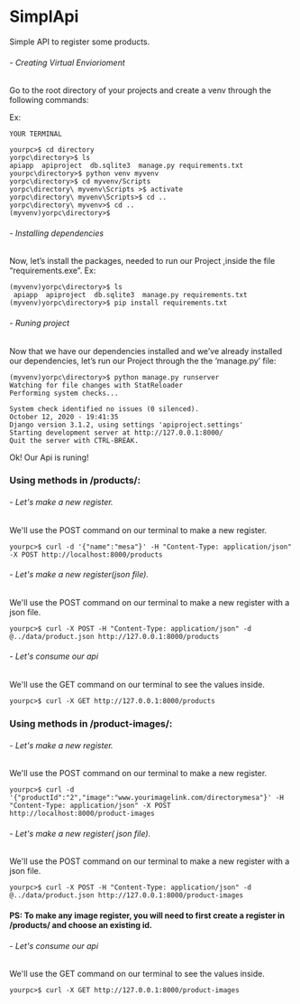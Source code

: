 # SimplApi
 Simple API to register some products.

###### - Creating Virtual Enviorioment
 Go to the root directory of your projects and create a venv through the following commands:

Ex:
```
YOUR TERMINAL

yourpc>$ cd directory
yorpc\directory>$ ls
apiapp  apiproject  db.sqlite3  manage.py requirements.txt
yourpc\directory>$ python venv myvenv
yorpc\directory>$ cd myvenv/Scripts
yorpc\directory\ myvenv\Scripts >$ activate
yorpc\directory\ myvenv\Scripts>$ cd ..
yorpc\directory\ myvenv>$ cd ..
(myvenv)yorpc\directory>$
```

###### - Installing dependencies
Now, let’s install the packages, needed to run our Project ,inside the file “requirements.exe”. 
Ex:
```
(myvenv)yorpc\directory>$ ls
 apiapp  apiproject  db.sqlite3  manage.py requirements.txt
(myvenv)yorpc\directory>$ pip install requirements.txt
```
###### - Runing project
Now that we have our dependencies installed and we’ve already installed our dependencies, let’s run our Project through the the ‘manage.py’ file:
```
(myvenv)yorpc\directory>$ python manage.py runserver
Watching for file changes with StatReloader
Performing system checks...

System check identified no issues (0 silenced).
October 12, 2020 - 19:41:35
Django version 3.1.2, using settings 'apiproject.settings'
Starting development server at http://127.0.0.1:8000/
Quit the server with CTRL-BREAK.
```

Ok! Our Api is runing!
### Using methods in /products/:

###### - Let's make a new register.
We'll use the POST command on our terminal to make a new register.
```
yourpc>$ curl -d '{"name":"mesa"}' -H "Content-Type: application/json" -X POST http://localhost:8000/products
```


###### - Let's make a new register(json file).
We'll use the POST command on our terminal to make a new register with a json file.
```
yourpc>$ curl -X POST -H "Content-Type: application/json" -d @../data/product.json http://127.0.0.1:8000/products
```
###### - Let's consume our api
We'll use the GET command on our terminal to see the values inside.
```
yourpc>$ curl -X GET http://127.0.0.1:8000/products
```

### Using methods in /product-images/:

###### - Let's make a new register.
We'll use the POST command on our terminal to make a new register.
```
yourpc>$ curl -d '{"productId":"2","image":"www.yourimagelink.com/directorymesa"}' -H "Content-Type: application/json" -X POST http://localhost:8000/product-images
```

###### - Let's make a new register( json file).
We'll use the POST command on our terminal to make a new register with a json file.
```
yourpc>$ curl -X POST -H "Content-Type: application/json" -d @../data/product.json http://127.0.0.1:8000/product-images
```
#### PS: To make any image register, you will need to first create a register in /products/ and choose an existing id.
###### - Let's consume our api
We'll use the GET command on our terminal to see the values inside.
```
yourpc>$ curl -X GET http://127.0.0.1:8000/product-images
```

